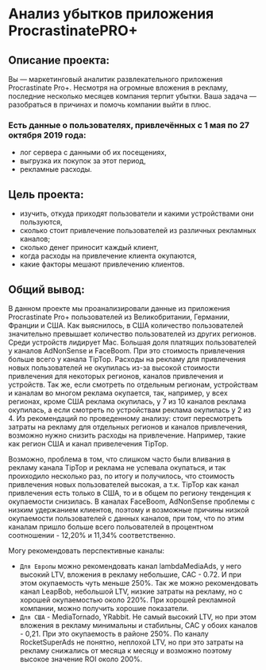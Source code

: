 # Анализ убытков приложения ProcrastinatePRO+

## Описание проекта:
Вы — маркетинговый аналитик развлекательного приложения Procrastinate Pro+. Несмотря на огромные вложения в рекламу, последние несколько месяцев компания терпит убытки. Ваша задача — разобраться в причинах и помочь компании выйти в плюс. 

### Есть данные о пользователях, привлечённых с 1 мая по 27 октября 2019 года:

* лог сервера с данными об их посещениях,
* выгрузка их покупок за этот период,
* рекламные расходы.

## Цель проекта:
* изучить, откуда приходят пользователи и какими устройствами они пользуются,
* сколько стоит привлечение пользователей из различных рекламных каналов;
* сколько денег приносит каждый клиент,
* когда расходы на привлечение клиента окупаются,
* какие факторы мешают привлечению клиентов.

## Общий вывод:

В данном проекте мы проанализировали данные из приложения Procrastinate Pro+ пользователей из Великобритании, Германии, Франции и США. Как выяснилось, в США количество пользователей значительно превышает количество пользователей из других регионов. Среди устройств лидирует Mac. Большая доля платящих пользователей у каналов AdNonSense и FaceBoom. При это стоимость привлечения больше всего у канала TipTop.
Расходы на рекламу для привлечения новых пользователей не окупилась из-за высокой стоимости привлечения для некоторых регионов, каналов привлечения и устройств.  Так же, если смотреть по отдельным регионам, устройствам и каналам во многом реклама окупается, так, например, у всех регионах, кроме США реклама окупилась, у 7 из 10 каналов реклама окупилась, а если смотреть по устройствам реклама окупилась у 2 из 4.
Из рекомендаций по проведенному анализу: стоит пересмотреть затраты на рекламу для отдельных регионов и каналов привлечения, возможно нужно снизить расходы на привлечение. Например, такие как регион США и канал привелечения TipTop.


Возможно, проблема в том, что слишком часто были вливания в рекламу канала TipTop и реклама не успевала окупаться, и так проиходило несколько раз, по итогу и получилось, что стоимость привлечения новых пользователей высокая, а т.к. TipTop как канал привлечения есть только в США, то и в общем по региону тенденция к окупаемости снизилась. 
В каналах FaceBoom, AdNonSense проблемы с низким удержанием клиентов, поэтому и возможные причины низкой окупаемости пользователей с данных каналов, при том, что по этим каналам пришло больше всего польователей в процентном соотношении - 12,20% и 11,34% соответственно.


Могу рекомендовать перспективные каналы:
* `Для Европы` можно рекомендовать канал lambdaMediaAds, у него высокий LTV, вложения в рекламу небольшие, CAC - 0.72. И при этом окупаемость чуть меньше 250%. Так же можно рекомендовать канал LeapBob, небольшой LTV, низкие затраты на рекламу, но с хорошей окупаемостью около 220%. При хорошей рекламной компании, можно получить хорошие показатели.
* `Для США` - MediaTornado, YRabbit. Не самый высокий LTV, но при этом вложения в рекламу минимальны и стабильны, CAC у обоих каналов - 0,21. При это окупаемость в районе 250%. По каналу RocketSuperAds не понятно, неплохой LTV, но при это затраты на рекламу снижались от месяца к месяцу и возможно поэтому высокое значение ROI около 200%.
